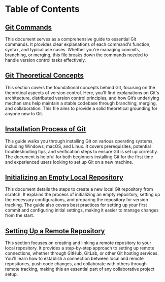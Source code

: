 # Table of Contents

## [Git Commands](https://github.com/PritamChakrabortyShuvo/Git/blob/main/00_Git-Commands.md)
This document serves as a comprehensive guide to essential Git commands. It provides clear explanations of each command's function, syntax, and typical use cases. Whether you're managing commits, branching, or merging, this file breaks down the commands needed to handle version control tasks effectively.
## [Git Theoretical Concepts](https://github.com/PritamChakrabortyShuvo/Git/blob/main/01_Git-Theoritical-Concepts.md)
This section covers the foundational concepts behind Git, focusing on the theoretical aspects of version control. Here, you'll find explanations on Git's architecture, distributed version control principles, and how Git’s underlying mechanisms help maintain a stable codebase through branching, merging, and collaboration. This file aims to provide a solid theoretical grounding for anyone new to Git.
## [Installation Process of Git](https://github.com/PritamChakrabortyShuvo/Git/blob/main/02_Installation-Process-of-Git.md)
This guide walks you through installing Git on various operating systems, including Windows, macOS, and Linux. It covers prerequisites, potential troubleshooting tips, and verification steps to ensure Git is set up correctly. The document is helpful for both beginners installing Git for the first time and experienced users looking to set up Git on a new machine.
## [Initializing an Empty Local Repository](https://github.com/PritamChakrabortyShuvo/Git/blob/main/03_Process-of-Initializing-Empty-Local-Repository.md)
This document details the steps to create a new local Git repository from scratch. It explains the process of initializing an empty repository, setting up the necessary configurations, and preparing the repository for version tracking. The guide also covers best practices for setting up your first commit and configuring initial settings, making it easier to manage changes from the start.
## [Setting Up a Remote Repository](https://github.com/PritamChakrabortyShuvo/Git/blob/main/04_Process-of-Initializing-Remote-Repository.md)
This section focuses on creating and linking a remote repository to your local repository. It provides a step-by-step approach to setting up remote connections, whether through GitHub, GitLab, or other Git hosting services. You'll learn how to establish a connection between local and remote repositories, push code changes, and collaborate with others through remote tracking, making this an essential part of any collaborative project setup.